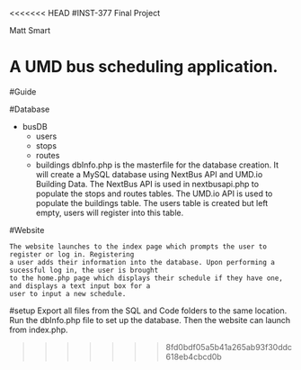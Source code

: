 <<<<<<< HEAD
#INST-377 Final Project

Matt Smart

A UMD bus scheduling application.
=======
#Guide

#Database
 - busDB
	- users
	- stops
	- routes
	- buildings
	dbInfo.php is the masterfile for the database creation. It will create a MySQL database
	using NextBus API and UMD.io Building Data. The NextBus API is used in nextbusapi.php
	to populate the stops and routes tables. The UMD.io API is used to populate the buildings table.
	The users table is created but left empty, users will register into this table.

#Website

	The website launches to the index page which prompts the user to register or log in. Registering
	a user adds their information into the database. Upon performing a sucessful log in, the user is brought
	to the home.php page which displays their schedule if they have one, and displays a text input box for a
	user to input a new schedule.

#setup
	Export all files from the SQL and Code folders to the same location. Run the dbInfo.php file to set up the database.
	Then the website can launch from index.php. 
>>>>>>> 8fd0bdf05a5b41a265ab93f30ddc618eb4cbcd0b
